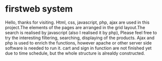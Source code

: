 # firstweb system
Hello, thanks for visiting. 
Html, css, javascript, php, ajax are used in this project.The elements of the pages are arranged in the grid layout.The search is realised by javascript (also I realised it by php),  Please feel free to try the interesting filtering, searching, displaying of the products. Ajax and php is used to enrich the functions, however apache or other server side software is needed to run it. cart and sign in function are not finished yet due to time schedule, but the whole structure is alrealdy constructed.

